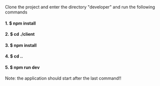 Clone the project and enter the directory "developer" and run the following commands 

#### 1. $ npm install
#### 2. $ cd ./client
#### 3. $ npm install
#### 4. $ cd ..
#### 5. $ npm run dev

Note: the application should start after the last command!!
